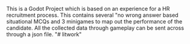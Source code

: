 
This is a Godot Project which is based on an experience for a HR recruitment process. 
This contains several "no wrong answer based situational MCQs and 3 minigames to map out the performance of the candidate. All the collected data through gameplay can be sent across through a json file. 
"# litwork" 
